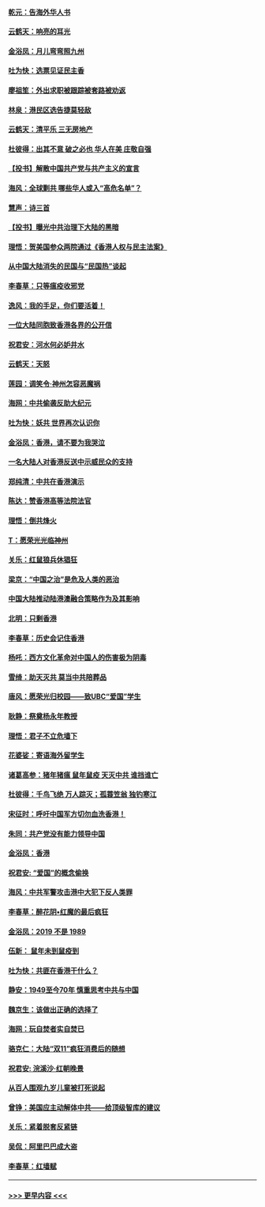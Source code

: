 #### [乾元：告海外华人书](../pages/nsc993/n11684044.md?t=11271622) 
#### [云鹤天：响亮的耳光](../pages/nsc993/n11684254.md?t=11271622) 
#### [金浴凤：月儿弯弯照九州](../pages/nsc993/n11684231.md?t=11271622) 
#### [吐为快：选票见证民主香](../pages/nsc993/n11684206.md?t=11271622) 
#### [廖祖笙：外出求职被跟踪被套路被劝返](../pages/nsc993/n11683874.md?t=11271622) 
#### [林泉：港民区选告捷莫轻敌](../pages/nsc993/n11683930.md?t=11271622) 
#### [云鹤天：清平乐 三无房地产](../pages/nsc993/n11681521.md?t=11271622) 
#### [杜彼得：出其不意 破之必也 华人在美 庄敬自强](../pages/nsc993/n11679554.md?t=11271622) 
#### [【投书】解散中国共产党与共产主义的宣言](../pages/nsc993/n11679177.md?t=11271622) 
#### [海风：全球剿共 哪些华人或入“高危名单”？](../pages/nsc993/n11678617.md?t=11271622) 
#### [慧声：诗三首](../pages/nsc993/n11678848.md?t=11271622) 
#### [【投书】曝光中共治理下大陆的黑暗](../pages/nsc993/n11678674.md?t=11271622) 
#### [理悟：贺美国参众两院通过《香港人权与民主法案》](../pages/nsc993/n11678104.md?t=11271622) 
#### [从中国大陆消失的民国与“民国热”谈起](../pages/nsc993/n11678075.md?t=11271622) 
#### [李春草：只等瘟疫收邪党](../pages/nsc993/n11677308.md?t=11271622) 
#### [逸风：我的手足，你们要活着！](../pages/nsc993/n11676352.md?t=11271622) 
#### [一位大陆同胞致香港各界的公开信](../pages/nsc993/n11675761.md?t=11271622) 
#### [祝君安：河水何必妒井水](../pages/nsc993/n11675746.md?t=11271622) 
#### [云鹤天：天怒](../pages/nsc993/n11675718.md?t=11271622) 
#### [莲园：调笑令‧神州怎容恶魔祸](../pages/nsc993/n11675648.md?t=11271622) 
#### [海网：中共偷袭反助大纪元](../pages/nsc993/n11673515.md?t=11271622) 
#### [吐为快：妖共 世界再次认识你](../pages/nsc993/n11673506.md?t=11271622) 
#### [金浴凤：香港，请不要为我哭泣](../pages/nsc993/n11673248.md?t=11271622) 
#### [一名大陆人对香港反送中示威民众的支持](../pages/nsc993/n11672615.md?t=11271622) 
#### [郑纯清：中共在香港演示](../pages/nsc993/n11670539.md?t=11271622) 
#### [陈达：赞香港高等法院法官](../pages/nsc993/n11669542.md?t=11271622) 
#### [理悟：倒共烽火](../pages/nsc993/n11668844.md?t=11271622) 
#### [T：愿荣光光临神州](../pages/nsc993/n11668421.md?t=11271622) 
#### [关乐：红鼠狼兵休猖狂](../pages/nsc993/n11668378.md?t=11271622) 
#### [梁京：“中国之治”是危及人类的恶治](../pages/nsc993/n11668328.md?t=11271622) 
#### [中国大陆推动陆港澳融合策略作为及其影响](../pages/nsc993/n11668157.md?t=11271622) 
#### [北明：只剩香港](../pages/nsc993/n11668002.md?t=11271622) 
#### [李春草：历史会记住香港](../pages/nsc993/n11667927.md?t=11271622) 
#### [杨吒：西方文化革命对中国人的伤害极为阴毒](../pages/nsc993/n11664521.md?t=11271622) 
#### [雪绮：助天灭共 莫当中共陪葬品](../pages/nsc993/n11662650.md?t=11271622) 
#### [唐风：愿荣光归校园——致UBC“爱国”学生](../pages/nsc993/n11662194.md?t=11271622) 
#### [耿静：祭奠杨永年教授](../pages/nsc993/n11662514.md?t=11271622) 
#### [理悟：君子不立危墙下](../pages/nsc993/n11662172.md?t=11271622) 
#### [花婆娑：寄语海外留学生](../pages/nsc993/n11662121.md?t=11271622) 
#### [诸葛高参：猪年猪瘟 鼠年鼠疫 天灭中共 谁挡谁亡](../pages/nsc993/n11661980.md?t=11271622) 
#### [杜彼得：千鸟飞绝 万人踪灭；孤蓑笠翁 独钓寒江](../pages/nsc993/n11661170.md?t=11271622) 
#### [宋征时：呼吁中国军方切勿血洗香港！](../pages/nsc993/n11415318.md?t=11271622) 
#### [朱同：共产党没有能力领导中国](../pages/nsc993/n11660421.md?t=11271622) 
#### [金浴凤：香港](../pages/nsc993/n11660419.md?t=11271622) 
#### [祝君安: “爱国”的概念偷换](../pages/nsc993/n11659706.md?t=11271622) 
#### [海风：中共军警攻击港中大犯下反人类罪](../pages/nsc993/n11659632.md?t=11271622) 
#### [李春草：醉花阴•红魔的最后疯狂](../pages/nsc993/n11659287.md?t=11271622) 
#### [金浴凤：2019 不是 1989](../pages/nsc993/n11657663.md?t=11271622) 
#### [伍新： 鼠年未到鼠疫到](../pages/nsc993/n11655098.md?t=11271622) 
#### [吐为快：共匪在香港干什么？](../pages/nsc993/n11654891.md?t=11271622) 
#### [静安：1949至今70年 慎重思考中共与中国](../pages/nsc993/n11651244.md?t=11271622) 
#### [魏京生：该做出正确的选择了](../pages/nsc993/n11653084.md?t=11271622) 
#### [海网：玩自焚者实自焚已](../pages/nsc993/n11652423.md?t=11271622) 
#### [骆克仁：大陆“双11”疯狂消费后的随想](../pages/nsc993/n11652305.md?t=11271622) 
#### [祝君安: 浣溪沙·红朝晚景](../pages/nsc993/n11652258.md?t=11271622) 
#### [从百人围观九岁儿童被打死说起](../pages/nsc993/n11651030.md?t=11271622) 
#### [曾铮：美国应主动解体中共——给顶级智库的建议](../pages/nsc993/n11649888.md?t=11271622) 
#### [关乐：紧着脱套反紧链](../pages/nsc993/n11649069.md?t=11271622) 
#### [吴侃：阿里巴巴成大盗](../pages/nsc993/n11645523.md?t=11271622) 
#### [李春草：红墙赋](../pages/nsc993/n11646389.md?t=11271622) 

----
#### [ >>> 更早内容 <<< ](../indexes/nsc993-earlier.md)
